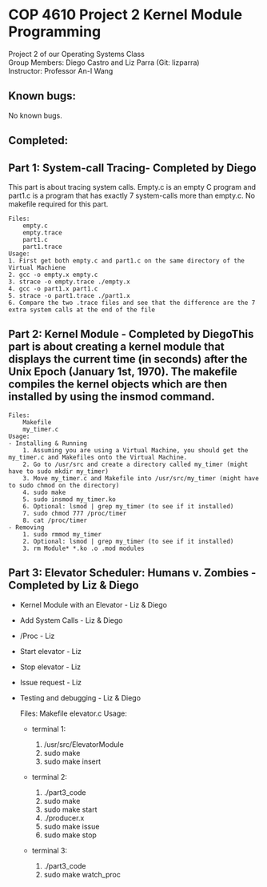# COP 4610 Project 2 Kernel Module Programming <br>

Project 2 of our Operating Systems Class<br>
Group Members: Diego Castro and Liz Parra (Git: lizparra)<br>
Instructor: Professor An-I Wang<br>

## Known bugs:
No known bugs.

## Completed:
## Part 1: System-call Tracing- Completed by Diego
This part is about tracing system calls. Empty.c is an empty C program and part1.c is a program that has exactly 7 system-calls more than empty.c. No makefile required for this part.
        
    Files:
        empty.c
        empty.trace
        part1.c
        part1.trace
	Usage: 
	1. First get both empty.c and part1.c on the same directory of the Virtual Machiene
	2. gcc -o empty.x empty.c
	3. strace -o empty.trace ./empty.x
	4. gcc -o part1.x part1.c
	5. strace -o part1.trace ./part1.x
	6. Compare the two .trace files and see that the difference are the 7 extra system calls at the end of the file

 ## Part 2: Kernel Module - Completed by DiegoThis part is about creating a kernel module that displays the current time (in seconds) after the Unix Epoch (January 1st, 1970). The makefile compiles the kernel objects which are then installed by using the insmod command.

    Files:
        Makefile
        my_timer.c
	Usage: 
	- Installing & Running
		1. Assuming you are using a Virtual Machine, you should get the my_timer.c and Makefiles onto the Virtual Machine.
		2. Go to /usr/src and create a directory called my_timer (might have to sudo mkdir my_timer)
		3. Move my_timer.c and Makefile into /usr/src/my_timer (might have to sudo chmod on the directory)
		4. sudo make
		5. sudo insmod my_timer.ko
		6. Optional: lsmod | grep my_timer (to see if it installed)
		7. sudo chmod 777 /proc/timer
		8. cat /proc/timer
	- Removing
		1. sudo rmmod my_timer
		2. Optional: lsmod | grep my_timer (to see if it installed)
		3. rm Module* *.ko .o .mod modules

## Part 3: Elevator Scheduler: Humans v. Zombies - Completed by Liz & Diego
- Kernel Module with an Elevator - Liz & Diego
- Add System Calls - Liz & Diego
- /Proc - Liz
- Start elevator - Liz
- Stop elevator - Liz
- Issue request - Liz
- Testing and debugging - Liz & Diego

    Files:
        Makefile
        elevator.c
	Usage: 
    - terminal 1: 
		1. /usr/src/ElevatorModule
		2. sudo make
		3. sudo make insert

    - terminal 2:
		1. ./part3_code
		2. sudo make
		3. sudo make start
		4. ./producer.x 
		5. sudo make issue
		6. sudo make stop 

    - terminal 3:
		1. ./part3_code
		2. sudo make watch_proc
